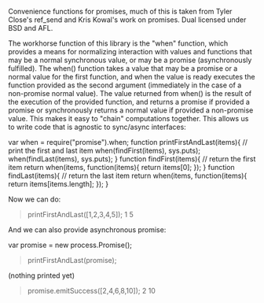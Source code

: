 Convenience functions for promises, much of this is taken from Tyler Close's ref_send and Kris Kowal's work on promises. 
Dual licensed under BSD and AFL.

The workhorse function of this library is the "when" function, which provides a means for normalizing interaction with values and functions that may be a normal synchronous value, or may be a promise (asynchronously fulfilled). The when() function takes a value that may be a promise or a normal value for the first function, and when the value is ready executes the function provided as the second argument (immediately in the case of a non-promise normal value). The value returned from when() is the result of the execution of the provided function, and returns a promise if provided a promise or synchronously returns a normal value if provided a non-promise value. This makes it easy to "chain" computations together. This allows us to write code that is agnostic to sync/async interfaces:

  var when = require("promise").when;
  function printFirstAndLast(items){
    // print the first and last item
    when(findFirst(items), sys.puts);
    when(findLast(items), sys.puts);
  }
  function findFirst(items){
     // return the first item
     return when(items, function(items){
       return items[0];
     });
  }
  function findLast(items){
     // return the last item
     return when(items, function(items){
       return items[items.length];
     });
  }

Now we can do:

  > printFirstAndLast([1,2,3,4,5]);
  1
  5

And we can also provide asynchronous promise:

  var promise = new process.Promise();
  > printFirstAndLast(promise);

(nothing printed yet)

  > promise.emitSuccess([2,4,6,8,10]);
  2
  10



